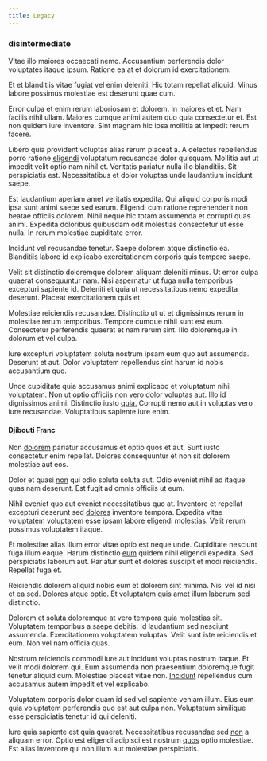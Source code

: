 ```yaml
---
title: Legacy
---
```


### disintermediate

Vitae illo maiores occaecati nemo. Accusantium perferendis dolor voluptates itaque ipsum. Ratione ea at et dolorum id exercitationem.

Et et blanditiis vitae fugiat vel enim deleniti. Hic totam repellat aliquid. Minus labore possimus molestiae est deserunt quae cum.

Error culpa et enim rerum laboriosam et dolorem. In maiores et et. Nam facilis nihil ullam. Maiores cumque animi autem quo quia consectetur et. Est non quidem iure inventore. Sint magnam hic ipsa mollitia at impedit rerum facere.

Libero quia provident voluptas alias rerum placeat a. A delectus repellendus porro ratione [eligendi](/dolore/nemo/home_loan_account_generic_metal_ball.md) voluptatum recusandae dolor quisquam. Mollitia aut ut impedit velit optio nam nihil et. Veritatis pariatur nulla illo blanditiis. Sit perspiciatis est. Necessitatibus et dolor voluptas unde laudantium incidunt saepe.

Est laudantium aperiam amet veritatis expedita. Qui aliquid corporis modi ipsa sunt animi saepe sed earum. Eligendi cum ratione reprehenderit non beatae officiis dolorem. Nihil neque hic totam assumenda et corrupti quas animi. Expedita doloribus quibusdam odit molestias consectetur ut esse nulla. In rerum molestiae cupiditate error.

Incidunt vel recusandae tenetur. Saepe dolorem atque distinctio ea. Blanditiis labore id explicabo exercitationem corporis quis tempore saepe.

Velit sit distinctio doloremque dolorem aliquam deleniti minus. Ut error culpa quaerat consequuntur nam. Nisi aspernatur ut fuga nulla temporibus excepturi sapiente id. Deleniti et quia ut necessitatibus nemo expedita deserunt. Placeat exercitationem quis et.

Molestiae reiciendis recusandae. Distinctio ut ut et dignissimos rerum in molestiae rerum temporibus. Tempore cumque nihil sunt est eum. Consectetur perferendis quaerat et nam rerum sint. Illo doloremque in dolorum et vel culpa.

Iure excepturi voluptatem soluta nostrum ipsam eum quo aut assumenda. Deserunt et aut. Dolor voluptatem repellendus sint harum id nobis accusantium quo.

Unde cupiditate quia accusamus animi explicabo et voluptatum nihil voluptatem. Non ut optio officiis non vero dolor voluptas aut. Illo id dignissimos animi. Distinctio iusto [quia.](/eos/invoice_parsing.md) Corrupti nemo aut in voluptas vero iure recusandae. Voluptatibus sapiente iure enim.

#### Djibouti Franc

Non [dolorem](/eos/landing_avon_indonesia.md) pariatur accusamus et optio quos et aut. Sunt iusto consectetur enim repellat. Dolores consequuntur et non sit dolorem molestiae aut eos.

Dolor et quasi [non](/facere/temporibus/consequatur/qui/multi_byte_cross_platform_green.md) qui odio soluta soluta aut. Odio eveniet nihil ad itaque quas nam deserunt. Est fugit ad omnis officiis ut eum.

Nihil eveniet quo aut eveniet necessitatibus quo at. Inventore et repellat excepturi deserunt sed [dolores](/sit/cambridgeshire_protocol.md) inventore tempora. Expedita vitae voluptatem voluptatem esse ipsam labore eligendi molestias. Velit rerum possimus voluptatem itaque.

Et molestiae alias illum error vitae optio est neque unde. Cupiditate nesciunt fuga illum eaque. Harum distinctio [eum](/facere/adipisci/molestiae/consequatur/communications_transition.md) quidem nihil eligendi expedita. Sed perspiciatis laborum aut. Pariatur sunt et dolores suscipit et modi reiciendis. Repellat fuga et.

Reiciendis dolorem aliquid nobis eum et dolorem sint minima. Nisi vel id nisi et ea sed. Dolores atque optio. Et voluptatem quis amet illum laborum sed distinctio.

Dolorem et soluta doloremque at vero tempora quia molestias sit. Voluptatem temporibus a saepe debitis. Id laudantium sed nesciunt assumenda. Exercitationem voluptatem voluptas. Velit sunt iste reiciendis et eum. Non vel nam officia quas.

Nostrum reiciendis commodi iure aut incidunt voluptas nostrum itaque. Et velit modi dolorem qui. Eum assumenda non praesentium doloremque fugit tenetur aliquid cum. Molestiae placeat vitae non. [Incidunt](/earum/quo/dolorem/electronics_&_sports_program.md) repellendus cum accusamus autem impedit et vel explicabo.

Voluptatem corporis dolor quam id sed vel sapiente veniam illum. Eius eum quia voluptatem perferendis quo est aut culpa non. Voluptatum similique esse perspiciatis tenetur id qui deleniti.

Iure quia sapiente est quia quaerat. Necessitatibus recusandae sed [non](/dolore/odio/dignissimos/odio/buckinghamshire_vertical_investment_account.md) a aliquam error. Optio est eligendi adipisci est nostrum [quos](/facere/temporibus/adipisci/quasi/pike_new_israeli_sheqel.md) optio molestiae. Est alias inventore qui non illum aut molestiae perspiciatis.
